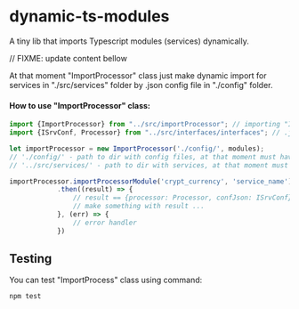 # dynamic-ts-modules

A tiny lib that imports Typescript modules (services) dynamically.

// FIXME: update content bellow

At that moment "ImportProcessor" class just make
dynamic import for services in "./src/services" folder
by .json config file in "./config" folder.

#### How to use "ImportProcessor" class:

```typescript
import {ImportProcessor} from "../src/importProcessor"; // importing "ImportProcessor" class
import {ISrvConf, Processor} from "../src/interfaces/interfaces"; // .json config file interface and processor module interface

let importProcessor = new ImportProcessor('./config/', modules);
// './config/' - path to dir with config files, at that moment must have all slashes
// '../src/services/' - path to dir with services, at that moment must have all slashes

importProcessor.importProcessorModule('crypt_currency', 'service_name')
            .then((result) => {
                // result == {processor: Processor, confJson: ISrvConf}
                // make something with result ...
            }, (err) => {
                // error handler
            })
```

## Testing

You can test "ImportProcess" class using command:
```text
npm test
```